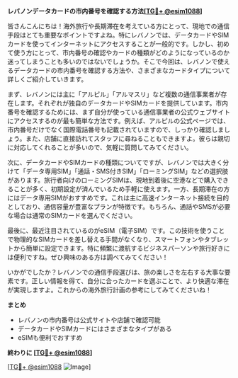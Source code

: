**レバノンデータカードの市内番号を確認する方法[[TG💪+ @esim1088](https://t.me/s/esim1088)]**

皆さんこんにちは！海外旅行や長期滞在を考えている方にとって、現地での通信手段はとても重要なポイントですよね。特にレバノンでは、データカードやSIMカードを使ってインターネットにアクセスすることが一般的です。しかし、初めて使う方にとって、市内番号の確認やカードの種類がどのようになっているのか迷ってしまうことも多いのではないでしょうか。そこで今回は、レバノンで使えるデータカードの市内番号を確認する方法や、さまざまなカードタイプについて詳しくご紹介していきます。

まず、レバノンには主に「アルピル」「アルマスリ」など複数の通信事業者が存在します。それぞれが独自のデータカードやSIMカードを提供しています。市内番号を確認するためには、まず自分が使っている通信事業者の公式ウェブサイトにアクセスするのが最も簡単な方法です。例えば、アルピルの公式ページでは、市内番号だけでなく国際電話番号も記載されていますので、しっかり確認しましょう。また、店舗に直接訪れてスタッフに尋ねることもできますよ。彼らは親切に対応してくれることが多いので、気軽に質問してみてください。

次に、データカードやSIMカードの種類についてですが、レバノンでは大きく分けて「データ専用SIM」「通話・SMS付きSIM」「ローミングSIM」などの選択肢があります。旅行者向けのローミングSIMは、現地到着後に空港などで購入できることが多く、初期設定が済んでいるため手軽に使えます。一方、長期滞在の方にはデータ専用SIMがおすすめです。これは主に高速インターネット接続を目的としており、通信容量が豊富なプランが特徴です。もちろん、通話やSMSが必要な場合は通常のSIMカードを選んでください。

最後に、最近注目されているのがeSIM（電子SIM）です。この技術を使うことで物理的なSIMカードを差し替える手間がなくなり、スマートフォンやタブレットから簡単に設定できます。特に頻繁に渡航するビジネスパーソンや旅行好きには便利ですね。ぜひ興味のある方は調べてみてください！

いかがでしたか？レバノンでの通信手段選びは、旅の楽しさを左右する大事な要素です。正しい情報を得て、自分に合ったカードを選ぶことで、より快適な滞在が実現しますよ。これからの海外旅行計画の参考にしてみてくださいね！

**まとめ**

- レバノンの市内番号は公式サイトや店舗で確認可能
- データカードやSIMカードにはさまざまなタイプがある
- eSIMも便利でおすすめ

**終わりに [[TG💪+ @esim1088](https://t.me/s/esim1088)]**

[[TG💪+ @esim1088](https://t.me/s/esim1088) ![Image](https://i.postimg.cc/Y0z9fWf4/image.png)]